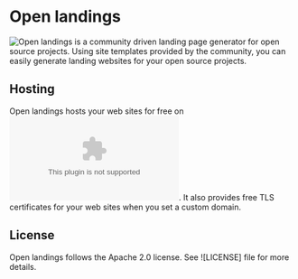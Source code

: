 # Open landings

![Open landings](https://openlandings.com) is a community driven landing page generator for open source projects.
Using site templates provided by the community, you can easily generate landing websites for your open source projects.

## Hosting

Open landings hosts your web sites for free on ![netlify.com](netlify.com). It also provides free TLS certificates for your web sites when you set a custom domain.

## License

Open landings follows the Apache 2.0 license. See ![LICENSE] file for more details.
